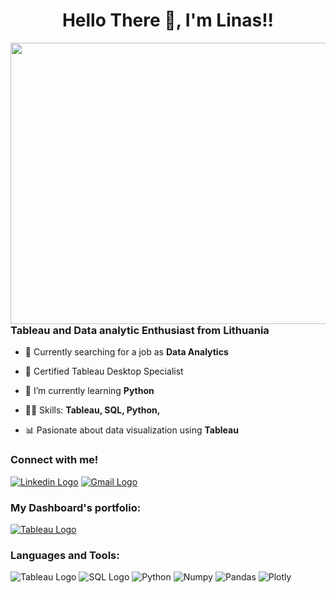 <div align="center">
  <h1 style="font-size: 2em; font-weight: bold;">Hello There 👏, I'm Linas!!</h1>
</div>

<img align="right" width="530" height="450" src="https://cdn.dribbble.com/users/20368/screenshots/4012238/media/f75db1b2b21e31c269b74c259564d19f.gif">

### Tableau and Data analytic Enthusiast from Lithuania

- 🔭 Currently searching for a job as **Data Analytics**

-  🏅 Certified Tableau Desktop Specialist

- 🌱 I’m currently learning **Python** 

- 👨‍💻 Skills: **Tableau, SQL, Python,**

- 📊 Pasionate about data visualization using **Tableau**





### Connect with me! 

[![Linkedin Logo](https://img.shields.io/badge/LinkedIn-0077B5?style=for-the-badge&logo=linkedin&logoColor=white)](https://www.linkedin.com/in/linas-sutkaitis/) [![Gmail Logo](https://img.shields.io/badge/Gmail-D14836?style=for-the-badge&logo=gmail&logoColor=white)](mailto:linass.sutkaitis@gmail.com)  

### My Dashboard's portfolio:
[![Tableau Logo](https://img.shields.io/badge/Tableau-E97627?style=for-the-badge&logo=Tableau&logoColor=white)](https://public.tableau.com/app/profile/linas.sutkaitis/vizzes)

### Languages and Tools:

![Tableau Logo](https://img.shields.io/badge/Tableau-E97627?style=for-the-badge&logo=Tableau&logoColor=white) ![SQL Logo](https://img.shields.io/badge/MySQL-005C84?style=for-the-badge&logo=mysql&logoColor=white) ![Python](https://img.shields.io/badge/Python-FFD43B?style=for-the-badge&logo=python&logoColor=blue) ![Numpy](https://img.shields.io/badge/Numpy-777BB4?style=for-the-badge&logo=numpy&logoColor=white) ![Pandas](https://img.shields.io/badge/Pandas-2C2D72?style=for-the-badge&logo=pandas&logoColor=white) ![Plotly](https://img.shields.io/badge/Plotly-239120?style=for-the-badge&logo=plotly&logoColor=white) 

<!--
**LinasSut/LinasSut** is a ✨ _special_ ✨ repository because its `README.md` (this file) appears on your GitHub profile.

Here are some ideas to get you started:

- 👯 I’m looking to collaborate on ...
- 🤔 I’m looking for help with ...
- 💬 Ask me about ...
- 📫 How to reach me: ...
- 😄 Pronouns: ...
- ⚡ Fun fact: ...
-->
